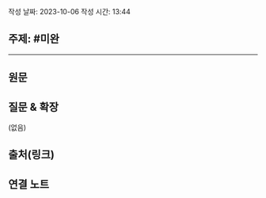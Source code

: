 작성 날짜: 2023-10-06
작성 시간: 13:44

## 주제: #미완

----
## 원문


## 질문 & 확장

(없음)

## 출처(링크)


## 연결 노트










